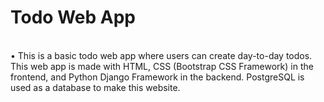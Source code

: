 # Todo Web App
<br>
• This is a basic todo web app where users can create day-to-day todos. This web app is made with HTML, CSS (Bootstrap CSS Framework) in the frontend, and Python Django Framework in the backend. PostgreSQL is used as a database to make this website.
